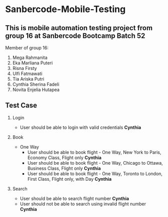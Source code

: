 # Sanbercode-Mobile-Testing

## This is mobile automation testing project from group 16 at Sanbercode Bootcamp Batch 52

Member of group 16:

1. Mega Rahmanita
2. Eka Marliana Puteri
3. Risna Firsty
4. Ulfi Fatmawati
5. Tia Ariska Putri
6. Cynthia Sherina Fadeli
7. Novita Enjelia Hutapea

## Test Case
1. Login
    - User should be able to login with valid credentials   **Cynthia**

2. Book
    - One Way
        - User should be able to book flight - One Way, New York to Paris, Economy Class, Flight only   **Cynthia**
        - User should be able to book flight - One Way, Chicago to Ottawa, Business Class, Flight only  **Cynthia**
        - User should be able to book flight - One Way, Toronto to London, First Class, Flight only, with Day   **Cynthia**

3. Search
    - User should be able to search flight number    **Cynthia**
    - User should not be able to search using invalid flight number **Cynthia**